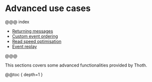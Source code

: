 # Advanced use cases

@@@ index

* [Returning messages](message.md)
* [Custom event ordering](event-ordering.md)
* [Read speed optimisation](aggregatestore.md)
* [Event replay](event-replay.md)

@@@

This sections covers some advanced functionalities provided by Thoth.

@@toc { depth=1 } 